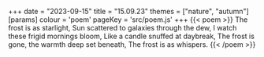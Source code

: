 +++
date = "2023-09-15"
title = "15.09.23"
themes = ["nature", "autumn"]
[params]
  colour = 'poem'
  pageKey = 'src/poem.js'
+++
{{< poem >}}
The frost is as starlight,
Sun scattered to galaxies through the dew,
I watch these frigid mornings bloom,
Like a candle snuffed at daybreak,
The frost is gone, the warmth deep set beneath,
The frost is as whispers.
{{< /poem >}}